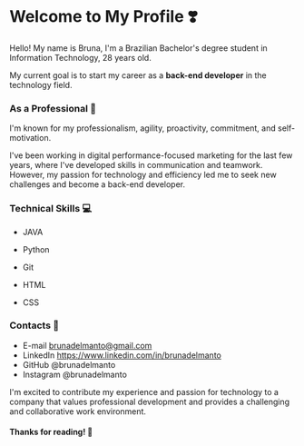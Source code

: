 # Welcome to My Profile :heavy_heart_exclamation:

Hello! My name is Bruna, I'm a Brazilian Bachelor's degree student in Information Technology, 28 years old. 

My current goal is to start my career as a **back-end developer** in the technology field.



### As a Professional :raised_hands:

I'm known for my professionalism, agility, proactivity, commitment, and self-motivation. 

I've been working in digital performance-focused marketing for the last few years, where I've developed skills in communication and teamwork. However, my passion for technology and efficiency led me to seek new challenges and become a back-end developer.



### Technical Skills :computer:

- JAVA

- Python

- Git

- HTML

- CSS

  

### Contacts :email:

- E-mail brunadelmanto@gmail.com
- LinkedIn https://www.linkedin.com/in/brunadelmanto
- GitHub @brunadelmanto
- Instagram @brunadelmanto



I'm excited to contribute my experience and passion for technology to a company that values professional development and provides a challenging and collaborative work environment.



#### Thanks for reading! :blue_heart:
